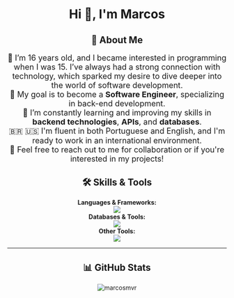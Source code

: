 <h1 align="center">Hi 👋, I'm Marcos</h1>

<h2 align="center">🚀 About Me</h2>

<p align="center" style="font-size: 18px;">
  🎂 I’m 16 years old, and I became interested in programming when I was 15. I’ve always had a strong connection with technology, which sparked my desire to dive deeper into the world of software development.<br>
  🎯 My goal is to become a <strong>Software Engineer</strong>, specializing in back-end development.<br>
  🌱 I’m constantly learning and improving my skills in <strong>backend technologies</strong>, <strong>APIs</strong>, and <strong>databases</strong>.<br>
  🇧🇷 🇺🇸 I'm fluent in both Portuguese and English, and I'm ready to work in an international environment.<br>
  💬 Feel free to reach out to me for collaboration or if you're interested in my projects!
</p>



<h2 align="center">🛠️ Skills & Tools</h2>

<p align="center">
  <strong>Languages & Frameworks:</strong><br/>
  <img src="https://skillicons.dev/icons?i=javascript,typescript,nodejs,express" /><br/>
  <strong>Databases & Tools:</strong><br/>
  <img src="https://skillicons.dev/icons?i=mongodb,postgres,prisma,mysql" /><br/>
  <strong>Other Tools:</strong><br/>
  <img src="https://skillicons.dev/icons?i=postman,vscode,linux,obsidian" /><br/>
</p>

---

<h2 align="center">📊 GitHub Stats</h2>

<p align="center">
  <img align="center" src="https://github-readme-stats.vercel.app/api?username=marcosmvr&show_icons=true&theme=radical&locale=en" alt="marcosmvr" />
</p>

